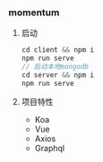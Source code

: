### momentum

1. 启动
    ```javascript
    cd client && npm i
    npm run serve
    // 启动本地mongodb
    cd server && npm i
    npm run serve

    ```

2. 项目特性

   - Koa 
   - Vue
   - Axios 
   - Graphql
